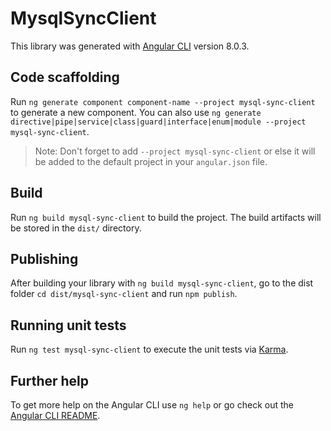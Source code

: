 # MysqlSyncClient

This library was generated with [Angular CLI](https://github.com/angular/angular-cli) version 8.0.3.

## Code scaffolding

Run `ng generate component component-name --project mysql-sync-client` to generate a new component. You can also use `ng generate directive|pipe|service|class|guard|interface|enum|module --project mysql-sync-client`.
> Note: Don't forget to add `--project mysql-sync-client` or else it will be added to the default project in your `angular.json` file. 

## Build

Run `ng build mysql-sync-client` to build the project. The build artifacts will be stored in the `dist/` directory.

## Publishing

After building your library with `ng build mysql-sync-client`, go to the dist folder `cd dist/mysql-sync-client` and run `npm publish`.

## Running unit tests

Run `ng test mysql-sync-client` to execute the unit tests via [Karma](https://karma-runner.github.io).

## Further help

To get more help on the Angular CLI use `ng help` or go check out the [Angular CLI README](https://github.com/angular/angular-cli/blob/master/README.md).
